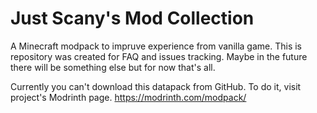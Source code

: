# Just Scany's Mod Collection
A Minecraft modpack to impruve experience from vanilla game.
This is repository was created for FAQ and issues tracking.
Maybe in the future there will be something else but for now that's all.

Currently you can't download this datapack from GitHub. To do it, visit project's Modrinth page. https://modrinth.com/modpack/
